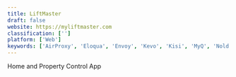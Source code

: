 ```yaml
---
title: LiftMaster
draft: false 
website: https://myliftmaster.com
classification: ['']
platform: ['Web']
keywords: ['AirProxy', 'Eloqua', 'Envoy', 'Kevo', 'Kisi', 'MyQ', 'Nold', 'Pardot', 'SwipedOn']
---
```

Home and Property Control App